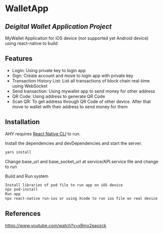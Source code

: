 # WalletApp
## _Deigital Wallet Application Project_

MyWallet Applicaiton for iOS device (not supported yet Android device) using react-native to build

## Features
- Login: Using private key to login app
- Sign: Create account and move to login app with private key
- Transaction History List: List all transactions of block chain real-time using WebSocket
- Send transaction: Using mywallet app to send money for other address
- QR Code: Using address to generate QR Code
- Scan QR: To get address through QR Code of other device. After that move to wallet with their address to send money for them  

## Installation

AHY requires [React Native CLI](https://reactnative.dev/docs/environment-setup) to run.

Install the dependencies and devDependencies and start the server.

```sh
yarn install
```
Change base_url and base_socket_url at service/API.service file and change to run

Build and Run system
```sh
Install libraries of pod file to run app on iOS device
npx pod-install
Run app
npx react-native run-ios or using Xcode to run ios file on real device
```

## References
https://www.youtube.com/watch?v=xBmx2eaozck